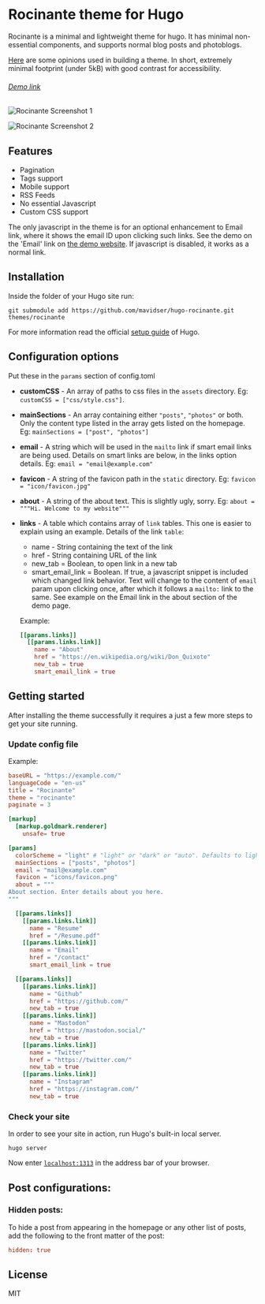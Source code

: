 # Rocinante theme for Hugo

Rocinante is a minimal and lightweight theme for hugo. It has minimal non-essential components, and supports normal blog posts and photoblogs.

[Here][1] are some opinions used in building a theme. In short, extremely minimal footprint (under 5kB) with good contrast for accessibility.

######  [Demo link](https://sidverma.io/hugo-rocinante/)

![Rocinante Screenshot 1](https://raw.githubusercontent.com/mavidser/hugo-rocinante/master/images/tn.png)

![Rocinante Screenshot 2](https://raw.githubusercontent.com/mavidser/hugo-rocinante/master/images/screenshot.png)

## Features

- Pagination
- Tags support
- Mobile support
- RSS Feeds
- No essential Javascript
- Custom CSS support

The only javascript in the theme is for an optional enhancement to Email link, where it shows the email ID upon clicking such links. See the demo on the 'Email' link on [the demo website](https://sidverma.io/hugo-rocinante/). If javascript is disabled, it works as a normal link.

## Installation

Inside the folder of your Hugo site run:

```
git submodule add https://github.com/mavidser/hugo-rocinante.git themes/rocinante
```

For more information read the official [setup guide](//gohugo.io/overview/installing/) of Hugo.

## Configuration options

Put these in the `params` section of config.toml

- **customCSS** - An array of paths to css files in the `assets` directory. Eg: `customCSS = ["css/style.css"]`.
- **mainSections** - An array containing either `"posts"`, `"photos"` or both. Only the content type listed in the array gets listed on the homepage. Eg: `mainSections = ["post", "photos"]`
- **email** - A string which will be used in the `mailto` link if smart email links are being used. Details on smart links are below, in the links option details. Eg: `email = "email@example.com"`
- **favicon** - A string of the favicon path in the `static` directory.  Eg: `favicon = "icon/favicon.jpg"`
- **about** - A string of the about text. This is slightly ugly, sorry. Eg: `about = """Hi. Welcome to my website"""`
- **links** - A table which contains array of `link` tables. This one is easier to explain using an example. Details of the link `table`:
  - name - String containing the text of the link
  - href - String containing URL of the link
  - new_tab = Boolean, to open link in a new tab
  - smart_email_link = Boolean. If true, a javascript snippet is included which changed link behavior. Text will change to the content of `email` param upon clicking once, after which it follows a `mailto:` link to the same. See example on the Email link in the about section of the demo page.

  Example:
  ```toml
  [[params.links]]
    [[params.links.link]]
      name = "About"
      href = "https://en.wikipedia.org/wiki/Don_Quixote"
      new_tab = true
      smart_email_link = true
  ```

## Getting started

After installing the theme successfully it requires a just a few more steps to get your site running.

### Update config file

Example:

```toml
baseURL = "https://example.com/"
languageCode = "en-us"
title = "Rocinante"
theme = "rocinante"
paginate = 3

[markup]
  [markup.goldmark.renderer]
    unsafe= true

[params]
  colorScheme = "light" # "light" or "dark" or "auto". Defaults to light.
  mainSections = ["posts", "photos"]
  email = "mail@example.com"
  favicon = "icons/favicon.png"
  about = """
About section. Enter details about you here.
"""

  [[params.links]]
    [[params.links.link]]
      name = "Resume"
      href = "/Resume.pdf"
    [[params.links.link]]
      name = "Email"
      href = "/contact"
      smart_email_link = true

  [[params.links]]
    [[params.links.link]]
      name = "Github"
      href = "https://github.com/"
      new_tab = true
    [[params.links.link]]
      name = "Mastodon"
      href = "https://mastodon.social/"
      new_tab = true
    [[params.links.link]]
      name = "Twitter"
      href = "https://twitter.com/"
      new_tab = true
    [[params.links.link]]
      name = "Instagram"
      href = "https://instagram.com/"
      new_tab = true
```

### Check your site

In order to see your site in action, run Hugo's built-in local server.

```
hugo server
```

Now enter [`localhost:1313`](http://localhost:1313/) in the address bar of your browser.

## Post configurations:

### Hidden posts:

To hide a post from appearing in the homepage or any other list of posts, add the following to the front matter of the post:

```toml
hidden: true
```

## License

MIT

[1]: https://sidverma.io/2020/03/07/website-updates#the-theme
